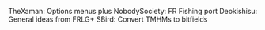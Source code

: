 TheXaman: Options menus plus
NobodySociety: FR Fishing port
Deokishisu: General ideas from FRLG+
SBird: Convert TMHMs to bitfields